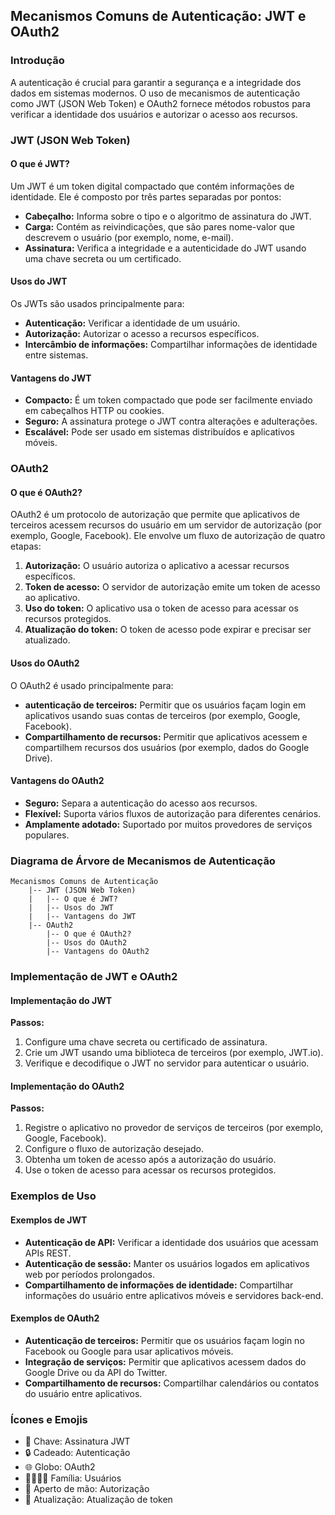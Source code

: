 ## Mecanismos Comuns de Autenticação: JWT e OAuth2

### Introdução

A autenticação é crucial para garantir a segurança e a integridade dos dados em sistemas modernos. O uso de mecanismos de autenticação como JWT (JSON Web Token) e OAuth2 fornece métodos robustos para verificar a identidade dos usuários e autorizar o acesso aos recursos.

### JWT (JSON Web Token)

#### O que é JWT?

Um JWT é um token digital compactado que contém informações de identidade. Ele é composto por três partes separadas por pontos:

- **Cabeçalho:** Informa sobre o tipo e o algoritmo de assinatura do JWT.
- **Carga:** Contém as reivindicações, que são pares nome-valor que descrevem o usuário (por exemplo, nome, e-mail).
- **Assinatura:** Verifica a integridade e a autenticidade do JWT usando uma chave secreta ou um certificado.

#### Usos do JWT

Os JWTs são usados principalmente para:

- **Autenticação:** Verificar a identidade de um usuário.
- **Autorização:** Autorizar o acesso a recursos específicos.
- **Intercâmbio de informações:** Compartilhar informações de identidade entre sistemas.

#### Vantagens do JWT

- **Compacto:** É um token compactado que pode ser facilmente enviado em cabeçalhos HTTP ou cookies.
- **Seguro:** A assinatura protege o JWT contra alterações e adulterações.
- **Escalável:** Pode ser usado em sistemas distribuídos e aplicativos móveis.

### OAuth2

#### O que é OAuth2?

OAuth2 é um protocolo de autorização que permite que aplicativos de terceiros acessem recursos do usuário em um servidor de autorização (por exemplo, Google, Facebook). Ele envolve um fluxo de autorização de quatro etapas:

1. **Autorização:** O usuário autoriza o aplicativo a acessar recursos específicos.
2. **Token de acesso:** O servidor de autorização emite um token de acesso ao aplicativo.
3. **Uso do token:** O aplicativo usa o token de acesso para acessar os recursos protegidos.
4. **Atualização do token:** O token de acesso pode expirar e precisar ser atualizado.

#### Usos do OAuth2

O OAuth2 é usado principalmente para:

- **autenticação de terceiros:** Permitir que os usuários façam login em aplicativos usando suas contas de terceiros (por exemplo, Google, Facebook).
- **Compartilhamento de recursos:** Permitir que aplicativos acessem e compartilhem recursos dos usuários (por exemplo, dados do Google Drive).

#### Vantagens do OAuth2

- **Seguro:** Separa a autenticação do acesso aos recursos.
- **Flexível:** Suporta vários fluxos de autorização para diferentes cenários.
- **Amplamente adotado:** Suportado por muitos provedores de serviços populares.

### Diagrama de Árvore de Mecanismos de Autenticação

```
Mecanismos Comuns de Autenticação
    |-- JWT (JSON Web Token)
    |   |-- O que é JWT?
    |   |-- Usos do JWT
    |   |-- Vantagens do JWT
    |-- OAuth2
        |-- O que é OAuth2?
        |-- Usos do OAuth2
        |-- Vantagens do OAuth2
```

### Implementação de JWT e OAuth2

#### Implementação do JWT

**Passos:**

1. Configure uma chave secreta ou certificado de assinatura.
2. Crie um JWT usando uma biblioteca de terceiros (por exemplo, JWT.io).
3. Verifique e decodifique o JWT no servidor para autenticar o usuário.

#### Implementação do OAuth2

**Passos:**

1. Registre o aplicativo no provedor de serviços de terceiros (por exemplo, Google, Facebook).
2. Configure o fluxo de autorização desejado.
3. Obtenha um token de acesso após a autorização do usuário.
4. Use o token de acesso para acessar os recursos protegidos.

### Exemplos de Uso

#### Exemplos de JWT

- **Autenticação de API:** Verificar a identidade dos usuários que acessam APIs REST.
- **Autenticação de sessão:** Manter os usuários logados em aplicativos web por períodos prolongados.
- **Compartilhamento de informações de identidade:** Compartilhar informações do usuário entre aplicativos móveis e servidores back-end.

#### Exemplos de OAuth2

- **Autenticação de terceiros:** Permitir que os usuários façam login no Facebook ou Google para usar aplicativos móveis.
- **Integração de serviços:** Permitir que aplicativos acessem dados do Google Drive ou da API do Twitter.
- **Compartilhamento de recursos:** Compartilhar calendários ou contatos do usuário entre aplicativos.

### Ícones e Emojis

- 🔑 Chave: Assinatura JWT
- 🔒 Cadeado: Autenticação
- 🌐 Globo: OAuth2
- 👨‍👩‍👦‍👦 Família: Usuários
- 🤝 Aperto de mão: Autorização
- 🔄 Atualização: Atualização de token